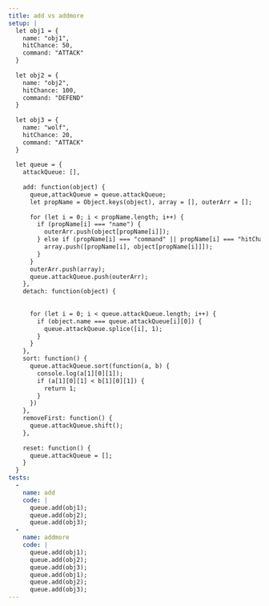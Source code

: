 ```yaml
---
title: add vs addmore
setup: |
  let obj1 = {
    name: "obj1",
    hitChance: 50,
    command: "ATTACK"
  }
  
  let obj2 = {
    name: "obj2",
    hitChance: 100,
    command: "DEFEND"
  }
  
  let obj3 = {
    name: "wolf",
    hitChance: 20,
    command: "ATTACK"
  }
  
  let queue = {
    attackQueue: [],
    
    add: function(object) {
      queue,attackQueue = queue.attackQueue;
      let propName = Object.keys(object), array = [], outerArr = [];
      
      for (let i = 0; i < propName.length; i++) {
        if (propName[i] === "name") {
          outerArr.push(object[propName[i]]);
        } else if (propName[i] === "command" || propName[i] === "hitChance") {
          array.push([propName[i], object[propName[i]]]);
        }
      }
      outerArr.push(array);
      queue.attackQueue.push(outerArr);
    },
    detach: function(object) {
      
      
      for (let i = 0; i < queue.attackQueue.length; i++) {
        if (object.name === queue.attackQueue[i][0]) {
          queue.attackQueue.splice([i], 1);
        }
      }
    },
    sort: function() {
      queue.attackQueue.sort(function(a, b) {
        console.log(a[1][0][1]);
        if (a[1][0][1] < b[1][0][1]) {
          return 1;
        }
      })
    },
    removeFirst: function() {
      queue.attackQueue.shift();
    },
    
    reset: function() {
      queue.attackQueue = [];
    }
  }
tests:
  -
    name: add
    code: |
      queue.add(obj1);
      queue.add(obj2);
      queue.add(obj3);
  -
    name: addmore
    code: |
      queue.add(obj1);
      queue.add(obj2);
      queue.add(obj3);
      queue.add(obj1);
      queue.add(obj2);
      queue.add(obj3);
---
```



